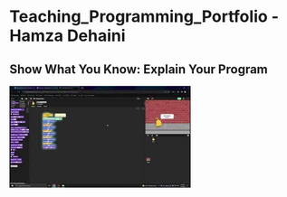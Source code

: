 # Teaching_Programming_Portfolio - Hamza Dehaini


## Show What You Know: Explain Your Program

[![Show What You Know: Explain Your Program](thumbnails\show_what_you_know.jpg)](https://youtu.be/mgTqguGJ7F8)
